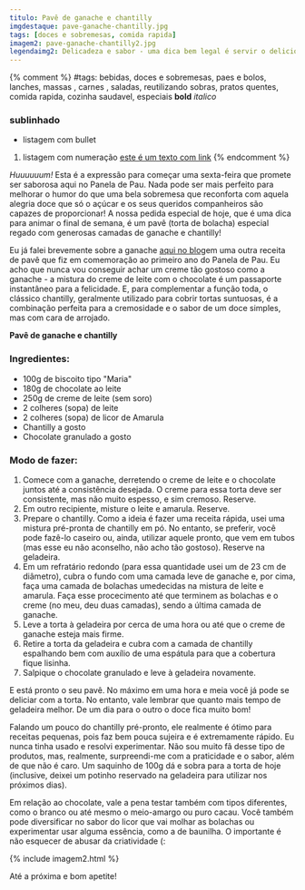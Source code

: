 ```yaml
---
titulo: Pavê de ganache e chantilly
imgdestaque: pave-ganache-chantilly.jpg
tags: [doces e sobremesas, comida rapida]
imagem2: pave-ganache-chantilly2.jpg
legendaimg2: Delicadeza e sabor - uma dica bem legal é servir o delicioso pavê em tacinhas individuais. 
---
```

{% comment %}
#tags: bebidas, doces e sobremesas, paes e bolos, lanches, massas , carnes , saladas, reutilizando sobras, pratos quentes, comida rapida, cozinha saudavel, especiais
**bold**
*italico*
### sublinhado
* listagem com bullet
1. listagem com numeração
[este é um texto com link](https://www.enderecodolink.com)
{% endcomment %}

*Huuuuuum!* Esta é a expressão para começar uma sexta-feira que promete ser saborosa aqui no Panela de Pau. Nada pode ser mais perfeito para melhorar o humor do que uma bela sobremesa que reconforta com aquela alegria doce que só o açúcar e os seus queridos companheiros são capazes de proporcionar! A nossa pedida especial de hoje, que é uma dica para animar o final de semana, é um pavê (torta de bolacha) especial regado com generosas camadas de ganache e chantilly!

Eu já falei brevemente sobre a ganache [aqui no blog](https://paneladepau.github.io/paneladepau-jekyll-blog/um-ano-pp/)em uma outra receita de pavê que fiz em comemoração ao primeiro ano do Panela de Pau. Eu acho que nunca vou conseguir achar um creme tão gostoso como a ganache - a mistura do creme de leite com o chocolate é um passaporte instantâneo para a felicidade. E, para complementar a função toda, o clássico chantilly, geralmente utilizado para cobrir tortas suntuosas, é a combinação perfeita para a cremosidade e o sabor de um doce simples, mas com cara de arrojado.

**Pavê de ganache e chantilly**

### Ingredientes:

* 100g de biscoito tipo "Maria"
* 180g de chocolate ao leite
* 250g de creme de leite (sem soro)
* 2 colheres (sopa) de leite
* 2 colheres (sopa) de licor de Amarula
* Chantilly a gosto
* Chocolate granulado a gosto

### Modo de fazer:

1. Comece com a ganache, derretendo o creme de leite e o chocolate juntos até a consistência desejada. O creme para essa torta deve ser consistente, mas não muito espesso, e sim cremoso. Reserve.
2. Em outro recipiente, misture o leite e amarula. Reserve.
3. Prepare o chantilly. Como a ideia é fazer uma receita rápida, usei uma mistura pré-pronta de chantilly em pó. No entanto, se preferir, você pode fazê-lo caseiro ou, ainda, utilizar aquele pronto, que vem em tubos (mas esse eu não aconselho, não acho tão gostoso). Reserve na geladeira. 
4. Em um refratário redondo (para essa quantidade usei um de 23 cm de diâmetro), cubra o fundo com uma camada leve de ganache e, por cima, faça uma camada de bolachas umedecidas na mistura de leite e amarula. Faça esse procecimento até que terminem as bolachas e o creme (no meu, deu duas camadas), sendo a última camada de ganache. 
5. Leve a torta à geladeira por cerca de uma hora ou até que o creme de ganache esteja mais firme. 
6. Retire a torta da geladeira e cubra com a camada de chantilly espalhando bem com auxílio de uma espátula para que a cobertura fique lisinha. 
7. Salpique o chocolate granulado e leve à geladeira novamente. 

E está pronto o seu pavê. No máximo em uma hora e meia você já pode se deliciar com a torta. No entanto, vale lembrar que quanto mais tempo de geladeira melhor. De um dia para o outro o doce fica muito bom!

Falando um pouco do chantilly pré-pronto, ele realmente é ótimo para receitas pequenas, pois faz bem pouca sujeira e é extremamente rápido. Eu nunca tinha usado e resolvi experimentar. Não sou muito fã desse tipo de produtos, mas, realmente, surpreendi-me com a praticidade e o sabor, além de que não é caro. Um saquinho de 100g dá e sobra para a torta de hoje (inclusive, deixei um potinho reservado na geladeira para utilizar nos próximos dias). 

Em relação ao chocolate, vale a pena testar também com tipos diferentes, como o branco ou até mesmo o meio-amargo ou puro cacau. Você também pode diversificar no sabor do licor que vai molhar as bolachas ou experimentar usar alguma essência, como a de baunilha. O importante é não esquecer de abusar da criatividade (:

{% include imagem2.html %}

Até a próxima e bom apetite!


